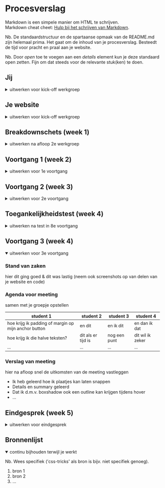 # Procesverslag
Markdown is een simpele manier om HTML te schrijven.  
Markdown cheat cheet: [Hulp bij het schrijven van Markdown](https://github.com/adam-p/markdown-here/wiki/Markdown-Cheatsheet).

Nb. De standaardstructuur en de spartaanse opmaak van de README.md zijn helemaal prima. Het gaat om de inhoud van je procesverslag. Besteedt de tijd voor pracht en praal aan je website.

Nb. Door *open* toe te voegen aan een *details* element kun je deze standaard open zetten. Fijn om dat steeds voor de relevante stuk(ken) te doen.





## Jij

<details>
<summary>uitwerken voor kick-off werkgroep</summary>

### Auteur:
Cheun Yin Zhang

#### Je startniveau:
Rood en Zwarte piste

#### Je focus:
Responsive
 
</details>





## Je website

<details >
<summary>uitwerken voor kick-off werkgroep</summary>

### Je opdracht:
https://www.maxaro.nl

#### Screenshot(s) van de eerste pagina (small screen): 
Home page
<img src="readme_images/small_screen_screenshot/home_page.png" width="375px" alt="home page">

#### Screenshot(s) van de tweede pagina (small screen):
Product detail page
<img src="readme_images/small_screen_screenshot/product_page.jpg" alt="home page">

 
</details>



## Breakdownschets (week 1)

<details>
<summary>uitwerken na afloop 2e werkgroep</summary>

### de hele pagina: 
<img src="readme_images/week_1/breakdown-schets-homepage.png" width="375px" alt="breakdown schets">

### dynamisch deel (bijv menu): 
<img src="images/dummy-plaatje.jpg" width="375px" alt="breakdown van een dynamisch deel">

### wellicht nog een dynamisch deel (bijv filter): 
<img src="images/dummy-plaatje.jpg" width="375px" alt="breakdown van nog een dynamisch deel">

</details>





## Voortgang 1 (week 2)

<details>
<summary>uitwerken voor 1e voortgang</summary>

### Stand van zaken
 Ik ging eerst beginnen met de desktop nav bar sinds ik de elementen eerst goede wilde zetten. Opzicht ging het goed, het was wel even puzzelen omdat het al een tijdje geleden is dat ik met css had gewerkt. 

<img src="readme_images/week_2/html-week-2.png" width="375px" alt="html">
 <img src="readme_images/week_2/css-week-2.png" width="375px" alt="css">

### Agenda voor meeting
samen met je groepje opstellen

| student 1      | student 2          | student 3    | student 4        |
| ---            | ---                | ---          | ---              |
| dit bespreken  | en dit             | en ik dit    | en dan ik dat    |
| en dat ook nog | dit als er tijd is | nog een punt | dit wil ik zeker |
| ...            | ...                | ...          | ...              |


### Verslag van meeting
hier na afloop snel de uitkomsten van de meeting vastleggen

- Ik had te veel div's die onnodig waren, ik ga nu proberen om ze te verwijderen
- Het is gelukt om een icon in de input veld te krijgen
- Ik heb geleerd hoe je een icon ook kan laten bewegen als je er over heen hover
- ...

</details>





## Voortgang 2 (week 3)

<details>
<summary>uitwerken voor 2e voortgang</summary>

### Stand van zaken
In principe ging het deze week goed. Ik heb mijn home pagina voor 50% af. Ik had tijdens de fysieke les ook met Sanne gezeten om al mijn divs te verwijderen omdat ik daar niet mee uitkwam. Maar na het gesprek had ik toch alle div's kunnen verwijderen. 

<img src="readme_images/week_3/home_page.png" width="375px" alt="home pagina week 3">
<img src="readme_images/week_3/html_week3.png" width="375px" alt="html code week 3">
<img src="readme_images/week_3/css_week3.png" width="375px" alt="css code week 3">


### Agenda voor meeting
samen met je groepje opstellen

| Cheun    | student 2          | student 3    | student 4        |
| ---            | ---                | ---          | ---              |
| Wij hadden besproken over dat mijn code niet goed uitzag op Github  | en dit             | en ik dit    | en dan ik dat    |
| en dat ook nog | dit als er tijd is | nog een punt | dit wil ik zeker |
| ...            | ...                | ...          | ...              |


### Verslag van meeting
hier na afloop snel de uitkomsten van de meeting vastleggen

- Dat ik mijn bestanden in de juiste mappen moet uploaden in plaats van direct in de main in Github
- Er werd aangegeven dat ik het beste eerst al mijn HTML moet opschrijven en dan pas stylen
- De slider op mijn homepagina pas interactief maken als ik nog tijd heb sinds het niet makkelijk is.
- ...

</details>





## Toegankelijkheidstest (week 4)

<details>
<summary>uitwerken na test in 8e voortgang</summary>

### Bevindingen
Lijst met je bevindingen die in de test naar voren kwamen:

#### Titel eerste bevinding
Wanneer je alleen TAB gebruik gaat die qua volgorder van links naar rechts naar recht naar links. Dit heeft te maken omdat ik flex-direction row reverse gebruik. Sinds ik het responsive probeer te maken weet ik niet exact hoe ik dit oplos

Hier een omschrijving van hoe het opgelost kan worden (met indien nodig een afbeelding)


#### Titel tweede bevinding. 
Ons assortiment  anchor links in plaats van underline de tekst dikker maken tijdens hover zodat het makkelijker wordt om te zien en er ook mooier uitziet.
<img src="readme_images/week_4/old_hover_ons_assortiment.png" alt="oud hover assortiment">

Hier een omschrijving van hoe het opgelost kan worden (met indien nodig een afbeelding)
In plaats van :hover underline scale gebruiken.
<img src="readme_images/week_4/nieuw_hover_ons_assortiment.png" alt="nieuw hover assortiment">


#### Titel volgende bevinding. 
Hier korte omschrijving (met indien nodig een afbeelding)

Hier een omschrijving van hoe het opgelost kan worden (met indien nodig een afbeelding)


#### Titel nog een bevinding. 
Hier korte omschrijving (met indien nodig een afbeelding)

Hier een omschrijving van hoe het opgelost kan worden (met indien nodig een afbeelding)

</details>





## Voortgang 3 (week 4)

<details open>
<summary>uitwerken voor 3e voortgang</summary>

### Stand van zaken
hier dit ging goed & dit was lastig (neem ook screenshots op van delen van je website en code)


### Agenda voor meeting
samen met je groepje opstellen

| student 1      | student 2          | student 3    | student 4        |
| ---            | ---                | ---          | ---              |
| hoe krijg ik padding of margin op mijn anchor button  | en dit             | en ik dit    | en dan ik dat    |
| hoe krijg ik die halve teksten? | dit als er tijd is | nog een punt | dit wil ik zeker |
| ...            | ...                | ...          | ...              |


### Verslag van meeting
hier na afloop snel de uitkomsten van de meeting vastleggen

- Ik heb geleerd hoe ik plaatjes kan laten snappen
- Details en summary geleerd
- Dat ik d.m.v. boxshadow ook een outline kan krijgen tijdens hover
- ...

</details>





## Eindgesprek (week 5)

<details>
<summary>uitwerken voor eindgesprek</summary>

### Stand van zaken
hier dit ging goed & dit was lastig (neem ook screenshots op van delen van je website en code)

### Screenshot(s)

hier screenshot(s) van je eindresultaat

</details>





## Bronnenlijst

<details open>
<summary>continu bijhouden terwijl je werkt</summary>

Nb. Wees specifiek ('css-tricks' als bron is bijv. niet specifiek genoeg).

1. bron 1
2. bron 2
3. ...

</details>
